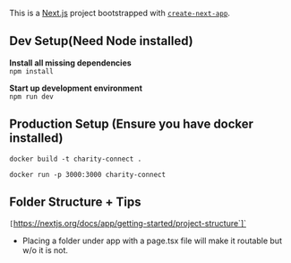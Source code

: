 This is a [Next.js](https://nextjs.org) project bootstrapped with [`create-next-app`](https://nextjs.org/docs/app/api-reference/cli/create-next-app).

## Dev Setup(Need Node installed)

**Install all missing dependencies**\
`npm install`

**Start up development environment**\
`npm run dev`

## Production Setup (Ensure you have docker installed)

`docker build -t charity-connect .`

`docker run -p 3000:3000 charity-connect`

## Folder Structure + Tips

`[`https://nextjs.org/docs/app/getting-started/project-structure`]`

- Placing a folder under app with a page.tsx file will make it routable but w/o it is not.
